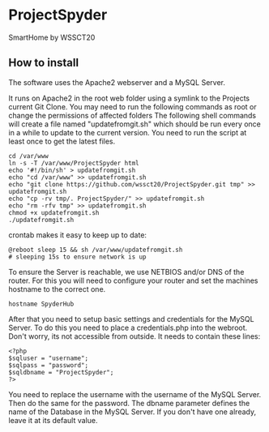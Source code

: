# ProjectSpyder
SmartHome by WSSCT20

## How to install
The software uses the Apache2 webserver and a MySQL Server.

It runs on Apache2 in the root web folder using a symlink to the Projects current Git Clone.
You may need to run the following commands as root or change the permissions of affected folders
The following shell commands will create a file named "updatefromgit.sh" which should be run every once in a while to update to the current version. You need to run the script at least once to get the latest files.
```
cd /var/www
ln -s -T /var/www/ProjectSpyder html
echo '#!/bin/sh' > updatefromgit.sh
echo "cd /var/www" >> updatefromgit.sh
echo "git clone https://github.com/wssct20/ProjectSpyder.git tmp" >> updatefromgit.sh
echo "cp -rv tmp/. ProjectSpyder/" >> updatefromgit.sh
echo "rm -rfv tmp" >> updatefromgit.sh
chmod +x updatefromgit.sh
./updatefromgit.sh
```

crontab makes it easy to keep up to date:
```
@reboot sleep 15 && sh /var/www/updatefromgit.sh
# sleeping 15s to ensure network is up
```

To ensure the Server is reachable, we use NETBIOS and/or DNS of the router.
For this you will need to configure your router and set the machines hostname to the correct one.
```
hostname SpyderHub
```

After that you need to setup basic settings and credentials for the MySQL Server.
To do this you need to place a credentials.php into the webroot. Don't worry, its not accessible from outside.
It needs to contain these lines:
```
<?php
$sqluser = "username";
$sqlpass = "password";
$sqldbname = "ProjectSpyder";
?>
```
You need to replace the username with the username of the MySQL Server. Then do the same for the password.
The dbname parameter defines the name of the Database in the MySQL Server.
If you don't have one already, leave it at its default value.


